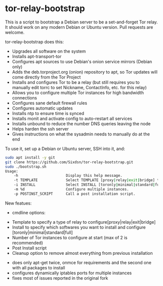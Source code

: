 tor-relay-bootstrap
===================

This is a script to bootstrap a Debian server to be a set-and-forget Tor relay. It should work on any modern Debian or Ubuntu version. Pull requests are welcome.

tor-relay-bootstrap does this:

* Upgrades all software on the system
* Installs apt-transport-tor
* Configures apt sources to use Debian's onion service mirrors (Debian only)
* Adds the deb.torproject.org (onion) repository to apt, so Tor updates will come directly from the Tor Project
* Installs and configures Tor to be a relay (but still requires you to manually edit torrc to set Nickname, ContactInfo, etc. for this relay)
* Allows you to configure multiple Tor instances for high bandwidth connections
* Configures sane default firewall rules
* Configures automatic updates
* Installs ntp to ensure time is synced
* Installs monit and activate config to auto-restart all services
* Installs unbound to reduce the number DNS queries leaving the node
* Helps harden the ssh server
* Gives instructions on what the sysadmin needs to manually do at the end

To use it, set up a Debian or Ubuntu server, SSH into it, and:

```sh
sudo apt install -y git
git clone https://github.com/Sixdsn/tor-relay-bootstrap.git
sudo ./bootstrap.sh
Usage:
    -h                      Display this help message.
    -t TEMPLATE             Select TEMPLATE [proxy|relay|exit|bridge] to use.
    -i INSTALL              Select INSTALL [toronly|minimal|standard|full|cleanup] profile.
    -m %d                   Configure multiple instances.
    -p POSTINST_SCRIPT      Call a post installation script.
```

New featues:
 * cmdline options:
  + Template to specify a type of relay to configure[proxy|relay|exit|bridge]
  + Install to specify which softwares you want to install and configure [toronly|minimal|standard|full]
  + Number of Tor instances to configure at start (max of 2 is recommended)
  + Post Install script
  + Cleanup option to remove almost everything from previous installation
 
 
 * does only apt-get twice, onmce for requirements and the second one with all packages to install
 * configures dynamically iptables ports for multiple instances
 * fixes most of issues reported in the original fork
